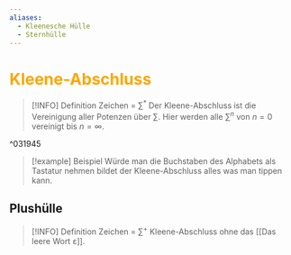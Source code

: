 ```yaml
---
aliases:
  - Kleenesche Hülle
  - Sternhülle
---
```

# <font color = "orange">Kleene-Abschluss</font>
>[!INFO] Definition
>Zeichen = $\sum^*$
>Der Kleene-Abschluss ist die Vereinigung aller Potenzen über $\sum$. Hier werden alle $\sum^n$ von $n=0$ vereinigt bis $n = \infty$.

^031945

>[!example] Beispiel
>Würde man die Buchstaben des Alphabets als Tastatur nehmen bildet der Kleene-Abschluss alles was man tippen kann.
## Plushülle
>[!INFO] Definition
>Zeichen = $\sum^+$
>Kleene-Abschluss ohne das [[Das leere Wort ε]].


